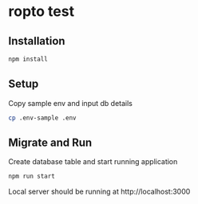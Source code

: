 # ropto test

## Installation

```bash
npm install
```

## Setup
Copy sample env and input db details

```bash
cp .env-sample .env
```

## Migrate and Run
Create database table and start running application
```bash
npm run start
```

Local server should be running at http://localhost:3000